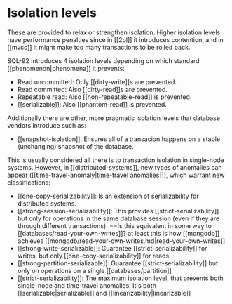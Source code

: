 # Isolation levels
These are provided to relax or strengthen isolation. Higher isolation levels have performance penalties since in [[2pl]] it introduces contention, and in [[mvcc]] it might make too many transactions to be rolled back.

SQL-92 introduces 4 isolation levels depending on which standard [[phenomenon|phenomena]] it prevents:

* Read uncommitted: Only [[dirty-write]]s are prevented.
* Read committed: Also [[dirty-read]]s are prevented.
* Repeatable read: Also [[non-repeatable-read]] is prevented.
* [[serializable]]: Also [[phantom-read]] is prevented.

Additionally there are other, more pragmatic isolation levels that database vendors introduce such as:

* [[snapshot-isolation]]: Ensures all of a transacion happens on a stable (unchanging) snapshot of the database.

This is usually considered all there is to transaction isolation in single-node systems. However, in [[distributed-systems]], new types of anomalies can appear ([[time-travel-anomaly|time-travel anomalies]]), which warrant new classifications:
* [[one-copy-serializability]]: Is an extension of serializability for distributed systems.
* [[strong-session-serializability]]: This provides [[strict-serializability]] but only for operations in the same database session (even if they are through different transactions). ==Is this equivalent in some way to [[databases/read-your-own-writes]]? at least this is how [[mongodb]] achieves [[mongodb/read-your-own-writes.md|read-your-own-writes]]
* [[strong-write-serializable]]: Guarantee [[strict-serializability]] for writes, but only [[one-copy-serializability]] for reads.
* [[strong-partition-serializable]]: Guarantee [[strict-serializability]] but only on operations on a single [[databases/partition]]
* [[strict-serializability]]: The maximum isolation level, that prevents both single-node and time-travel anomalies. It's both [[serializable|serializable]] and [[linearizability|linearizable]]
